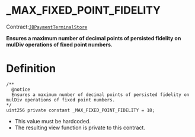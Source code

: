 # _MAX_FIXED_POINT_FIDELITY

Contract:[`JBPaymentTerminalStore`](/api/contracts/jbpaymentterminalstore/README.md)​‌

**Ensures a maximum number of decimal points of persisted fidelity on mulDiv operations of fixed point numbers.** 

# Definition

```solidity
/**
  @notice
  Ensures a maximum number of decimal points of persisted fidelity on mulDiv operations of fixed point numbers. 
*/
uint256 private constant _MAX_FIXED_POINT_FIDELITY = 18;
```

* This value must be hardcoded.
* The resulting view function is private to this contract.
